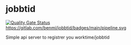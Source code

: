 # jobbtid

[![Quality Gate Status](https://sonarcloud.io/api/project_badges/measure?project=benmi_jobbtid&metric=alert_status)](https://sonarcloud.io/summary/new_code?id=benmi_jobbtid)
<https://gitlab.com/benmi/jobbtid/badges/main/pipeline.svg>

Simple api server to registrer you worktime/jobbtid
